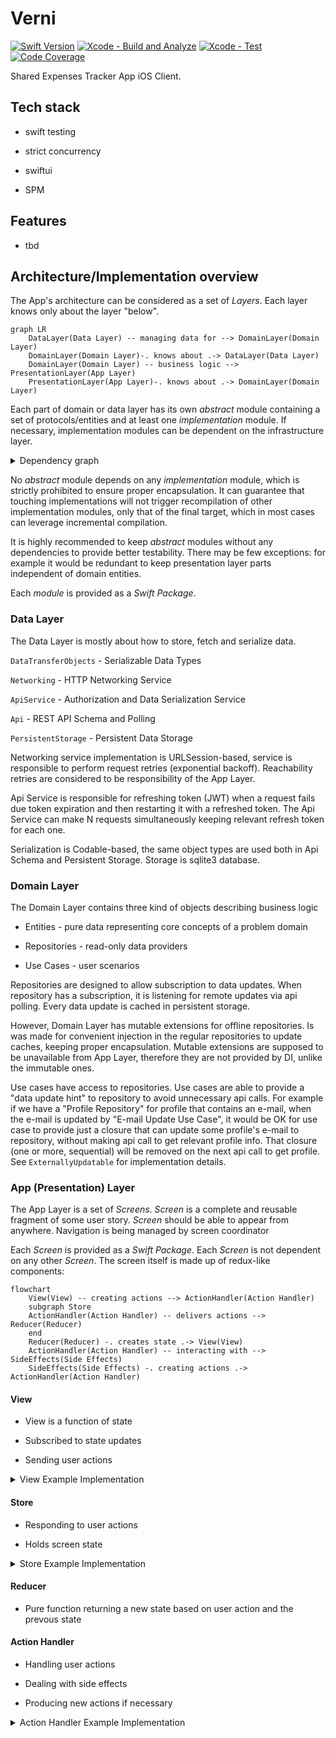 # Verni

[![Swift Version](https://img.shields.io/badge/swift-6.0-orange)](https://img.shields.io/badge/swift-6.0-orange)
[![Xcode - Build and Analyze](https://github.com/rzmn/Verni.App.iOS/actions/workflows/build.yml/badge.svg)](https://github.com/rzmn/Verni.App.iOS/actions/workflows/build.yml)
[![Xcode - Test](https://github.com/rzmn/Verni.App.iOS/actions/workflows/test.yml/badge.svg)](https://github.com/rzmn/Verni.App.iOS/actions/workflows/test.yml)
[![Code Coverage](https://img.shields.io/badge/dynamic/json?url=https%3A%2F%2Fapi.jsonbin.io%2Fv3%2Fb%2F66e66909acd3cb34a884adb5%2Flatest&query=%24.record.coverage&label=Code%20Coverage)](https://img.shields.io/badge/dynamic/json?url=https%3A%2F%2Fapi.jsonbin.io%2Fv3%2Fb%2F66e66909acd3cb34a884adb5%2Flatest&query=%24.record.coverage&label=Code%20Coverage)

Shared Expenses Tracker App iOS Client.

## Tech stack

- swift testing

- strict concurrency

- swiftui

- SPM

## Features

- tbd

## Architecture/Implementation overview

The App's architecture can be considered as a set of _Layers_. Each layer knows only about the layer "below".

```mermaid
graph LR
    DataLayer(Data Layer) -- managing data for --> DomainLayer(Domain Layer)
    DomainLayer(Domain Layer)-. knows about .-> DataLayer(Data Layer)
    DomainLayer(Domain Layer) -- business logic --> PresentationLayer(App Layer)
    PresentationLayer(App Layer)-. knows about .-> DomainLayer(Domain Layer)
```

Each part of domain or data layer has its own *abstract* module containing a set of protocols/entities and at least one *implementation* module. If necessary, implementation modules can be dependent on the infrastructure layer.

<details>
  <summary>Dependency graph</summary>

```mermaid
graph LR
    Infrastructure(Infrastructure Layer) -- utility/analytics/logging --> DataLayer(Data Layer Implementations)
    Infrastructure(Infrastructure Layer) -- utility/analytics/logging --> DomainLayer(Domain Layer Implementations)
    Infrastructure(Infrastructure Layer) -- utility/analytics/logging --> PresentationLayer(App Layer Implementations)
```

</details>

No *abstract* module depends on any *implementation* module, which is strictly prohibited to ensure proper encapsulation. It can guarantee that touching implementations will not trigger recompilation of other implementation modules, only that of the final target, which in most cases can leverage incremental compilation.

It is highly recommended to keep *abstract* modules without any dependencies to provide better testability. There may be few exceptions: for example it would be redundant to keep presentation layer parts independent of domain entities.

Each *module* is provided as a *Swift Package*.

### Data Layer

The Data Layer is mostly about how to store, fetch and serialize data.

`DataTransferObjects` - Serializable Data Types

`Networking` - HTTP Networking Service

`ApiService` - Authorization and Data Serialization Service

`Api` - REST API Schema and Polling

`PersistentStorage` - Persistent Data Storage

Networking service implementation is URLSession-based, service is responsible to perform request retries (exponential backoff). Reachability retries are considered to be responsibility of the App Layer. 

Api Service is responsible for refreshing token (JWT) when a request fails due token expiration and then restarting it with a refreshed token. The Api Service can make N requests simultaneously keeping relevant refresh token for each one.

Serialization is Codable-based, the same object types are used both in Api Schema and Persistent Storage. Storage is sqlite3 database.

### Domain Layer

The Domain Layer contains three kind of objects describing business logic

- Entities - pure data representing core concepts of a problem domain

- Repositories - read-only data providers

- Use Cases - user scenarios

Repositories are designed to allow subscription to data updates. When repository has a subscription, it is listening for remote updates via api polling. Every data update is cached in persistent storage.

However, Domain Layer has mutable extensions for offline repositories. Is was made for convenient injection in the regular repositories to update caches, keeping proper encapsulation. Mutable extensions are supposed to be unavailable from App Layer, therefore they are not provided by DI, unlike the immutable ones.

Use cases have access to repositories. Use cases are able to provide a "data update hint" to repository to avoid unnecessary api calls. For example if we have a "Profile Repository" for profile that contains an e-mail, when the e-mail is updated by "E-mail Update Use Case", it would be OK for use case to provide just a closure that can update some profile's e-mail to repository, without making api call to get relevant profile info. That closure (one or more, sequential) will be removed on the next api call to get profile. See `ExternallyUpdatable` for implementation details.

### App (Presentation) Layer

The App Layer is a set of _Screens_. _Screen_ is a complete and reusable fragment of some user story. _Screen_ should be able to appear from anywhere. Navigation is being managed by screen coordinator

Each _Screen_ is provided as a _Swift Package_. Each *Screen* is not dependent on any other _Screen_. The screen itself is made up of redux-like components:

```mermaid
flowchart
    View(View) -- creating actions --> ActionHandler(Action Handler)
    subgraph Store
    ActionHandler(Action Handler) -- delivers actions --> Reducer(Reducer)
    end
    Reducer(Reducer) -. creates state .-> View(View)
    ActionHandler(Action Handler) -- interacting with --> SideEffects(Side Effects)
    SideEffects(Side Effects) -. creating actions .-> ActionHandler(Action Handler)
```

#### View

- View is a function of state

- Subscribed to state updates

- Sending user actions

<details>
  <summary>View Example Implementation</summary>

```swift
struct ExampleView: View {
    @ObservedObject private var store: Store<State, Action>

    var body: some View {
        Button {
            store.dispatch(.buttonTapped)
        } label: {
            Text(store.state.buttonTitle)    
        }
    }
}
```

</details>

#### Store

- Responding to user actions

- Holds screen state

<details>
  <summary>Store Example Implementation</summary>

```swift
class ExampleStore<State, Action>: Store {
    @Published var state: State
    private var handlers: [ActionHandler<Action>]
    private let reducer: (State, Action) -> State

    func dispatch(action: Action) {
        state = reducer(state, action)
        for handler in handlers {
            handler.handle(action)
        }
    }
}
```

</details>

#### Reducer

- Pure function returning a new state based on user action and the prevous state

#### Action Handler

- Handling user actions

- Dealing with side effects

- Producing new actions if necessary


<details>
  <summary>Action Handler Example Implementation</summary>

```swift
class ExampleActionHandler<Action>: ActionHandler {
    private unowned let store: Store<State, Action>
    private let api: Api

    func handle(action: Action) {
        switch action {
        case .onRefreshDataTap: refreshData()
        default: break
        }
    }

    private func refreshData() {
        store.dispatch(.dataIsLoading)
        Task {
            do {
                let data = try api.loadData()
                store.dispatch(.dataLoaded(data))
            } catch {
                store.dispatch(.loadDataFailed(error))
            }
        }
    }
}
```

</details>

